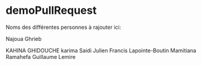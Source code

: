 # demoPullRequest
Noms des différentes personnes à rajouter ici:


Najoua Ghrieb

KAHINA GHIDOUCHE
karima Saidi
Julien
Francis Lapointe-Boutin
Mamitiana Ramahefa
Guillaume Lemire





